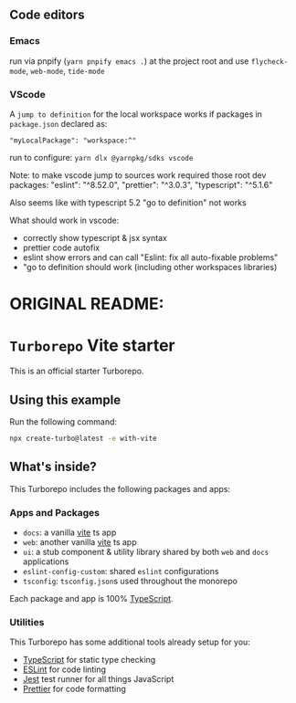 ## Code editors

### Emacs

  run via pnpify (`yarn pnpify emacs .`) at the project root and use `flycheck-mode`, `web-mode`, `tide-mode`

### VScode

   А `jump to definition` for the local workspace works if packages in `package.json` declared as:

  ```
  "myLocalPackage": "workspace:^"
  ```

  run to configure:
    ```
    yarn dlx @yarnpkg/sdks vscode
    ```

  Note: to make vscode jump to sources work required those root dev packages:
    "eslint": "^8.52.0",
    "prettier": "^3.0.3",
    "typescript": "^5.1.6"

  Also seems like with typescript 5.2 "go to definition" not works

  What should work in vscode:
   - correctly show typescript & jsx syntax
   - prettier code autofix
   - eslint show errors and can call "Eslint: fix all auto-fixable problems"
   - "go to definition should work (including other workspaces libraries) 



# ORIGINAL README:


# `Turborepo` Vite starter

This is an official starter Turborepo.

## Using this example

Run the following command:

```sh
npx create-turbo@latest -e with-vite
```

## What's inside?

This Turborepo includes the following packages and apps:

### Apps and Packages

- `docs`: a vanilla [vite](https://vitejs.dev) ts app
- `web`: another vanilla [vite](https://vitejs.dev) ts app
- `ui`: a stub component & utility library shared by both `web` and `docs` applications
- `eslint-config-custom`: shared `eslint` configurations
- `tsconfig`: `tsconfig.json`s used throughout the monorepo

Each package and app is 100% [TypeScript](https://www.typescriptlang.org/).

### Utilities

This Turborepo has some additional tools already setup for you:

- [TypeScript](https://www.typescriptlang.org/) for static type checking
- [ESLint](https://eslint.org/) for code linting
- [Jest](https://jestjs.io) test runner for all things JavaScript
- [Prettier](https://prettier.io) for code formatting
